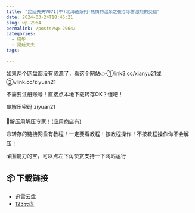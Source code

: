 ```yaml
---
title: "昆廷夫夫V071(中)北海道系列-热情的温泉之夜与冰雪激烈的交错"
date: 2024-03-24T18:46:21
slug: wp-2964
permalink: /posts/wp-2964/
categories:
  - 精华
  - 昆廷夫夫
tags:

---
```


如果两个网盘都没有资源了，看这个网站👉①link3.cc/xianyu21或②vlink.cc/ziyuan21

不需要注册账号！直接点本地下载转存OK？懂吧！

🟢解压密码:ziyuan21

🔵解压用解压专家！(应用商店有)

🟡转存的链接网盘有教程！一定要看教程！按教程操作！不按教程操作你不会解压！

💰🈶能力的宝，可以点左下角赞赏支持一下网站运行

## 📦 下载链接
- [迅雷云盘](https://blziyuan21.com/pay-download/2964?key=903b2039f7&down_id=0)
- [123云盘](https://blziyuan21.com/pay-download/2964?key=903b2039f7&down_id=1)

